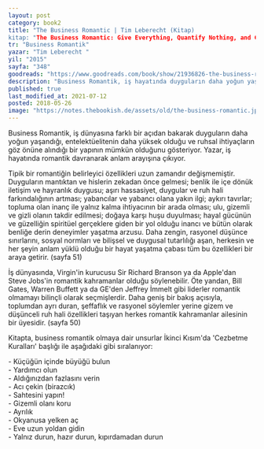 ```yaml
---
layout: post  
category: book2  
title: "The Business Romantic | Tim Leberecht (Kitap)  
kitap: "The Business Romantic: Give Everything, Quantify Nothing, and Create Something Greater Than Yourself"  
tr: "Business Romantik"  
yazar: "Tim Leberecht "  
yil: "2015"  
sayfa: "348"  
goodreads: "https://www.goodreads.com/book/show/21936826-the-business-romantic"
description: "Business Romantik, iş hayatında duyguların daha yoğun yaşandığı ve ruhsal ihtiyaçların göz önüne alındığı bir yapının mümkün olduğunu gösteriyor."
published: true
last_modified_at: 2021-07-12
posted: 2018-05-26
image: "https://notes.thebookish.de/assets/old/the-business-romantic.jpg"
---
```


Business Romantik, iş dünyasına farklı bir açıdan bakarak duyguların daha yoğun yaşandığı, entelektüelitenin daha yüksek olduğu ve ruhsal ihtiyaçların göz önüne alındığı bir yapının mümkün olduğunu gösteriyor. Yazar, iş hayatında romantik davranarak anlam arayışına çıkıyor.  
  
Tipik bir romantiğin belirleyici özellikleri uzun zamandır değişmemiştir. Duyguların mantıktan ve hislerin zekadan önce gelmesi; benlik ile içe dönük iletişim ve hayranlık duygusu; aşırı hassasiyet, duygular ve ruh hali farkındalığının artması; yabancılar ve yabancı olana yakın ilgi; aykırı tavırlar; topluma olan inanç ile yalnız kalma ihtiyacının bir arada olması; ulu, gizemli ve gizli olanın takdir edilmesi; doğaya karşı huşu duyulması; hayal gücünün ve güzelliğin spiritüel gerçeklere giden bir yol olduğu inancı ve bütün olarak benliğe derin deneyimler yaşatma arzusu. Daha zengin, rasyonel düşünce sınırlarını, sosyal normları ve bilişsel ve duygusal tutarlılığı aşan, herkesin ve her şeyin anlam yüklü olduğu bir hayat yaşatma çabası tüm bu özellikleri bir araya getirir. (sayfa 51)  
  
İş dünyasında, Virgin'in kurucusu Sir Richard Branson ya da Apple'dan Steve Jobs'in romantik kahramanlar olduğu söylenebilir. Öte yandan, Bill Gates, Warren Buffett ya da GE'den Jeffrey İmmelt gibi liderler romantik olmamayı bilinçli olarak seçmişlerdir. Daha geniş bir bakış açısıyla, toplumdan ayrı duran, şeffaflık ve rasyonel söylemler yerine gizem ve düşünceli ruh hali özellikleri taşıyan herkes romantik kahramanlar ailesinin bir üyesidir. (sayfa 50)  
  
Kitapta, business romantik olmaya dair unsurlar İkinci Kısım'da 'Cezbetme Kuralları' başlığı ile aşağıdaki gibi sıralanıyor:  
  
\- Küçüğün içinde büyüğü bulun  
\- Yardımcı olun  
\- Aldığınızdan fazlasını verin  
\- Acı çekin (birazcık)  
\- Sahtesini yapın!  
\- Gizemli olanı koru  
\- Ayrılık  
\- Okyanusa yelken aç  
\- Eve uzun yoldan gidin  
\- Yalnız durun, hazır durun, kıpırdamadan durun  
  